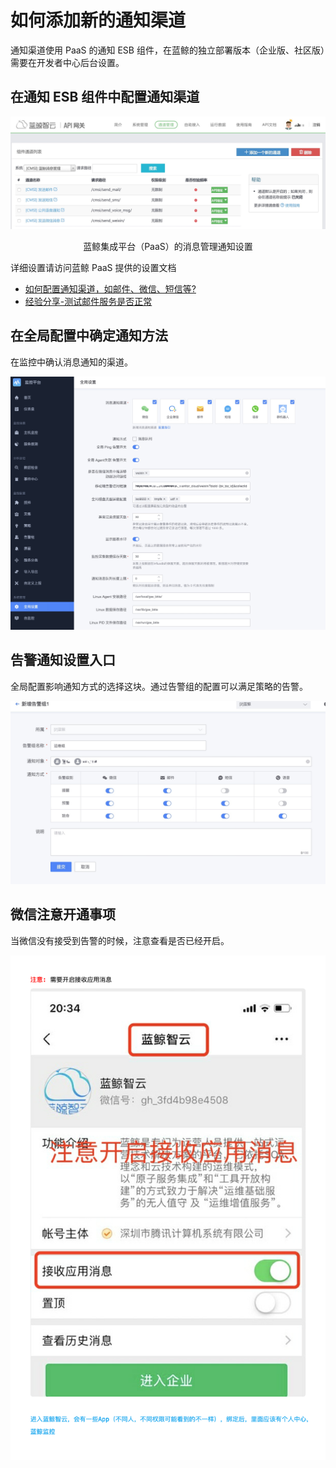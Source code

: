 # 如何添加新的通知渠道

通知渠道使用 PaaS 的通知 ESB 组件，在蓝鲸的独立部署版本（企业版、社区版）需要在开发者中心后台设置。

## 在通知 ESB 组件中配置通知渠道

![-w2020](../media/15366583245319.jpg)
<center>蓝鲸集成平台（PaaS）的消息管理通知设置</center>

详细设置请访问蓝鲸 PaaS 提供的设置文档

- [如何配置通知渠道，如邮件、微信、短信等?](../../../PaaS平台/产品白皮书/场景案例/noticeWay.md)
- [经验分享-测试邮件服务是否正常](http://bk.tencent.com/s-mart/community/question/95#/)

## 在全局配置中确定通知方法

在监控中确认消息通知的渠道。

![-w2020](media/16051505458005.jpg)


## 告警通知设置入口

全局配置影响通知方式的选择这块。通过告警组的配置可以满足策略的告警。

![-w2020](media/15773279204886.jpg)

## 微信注意开通事项

当微信没有接受到告警的时候，注意查看是否已经开启。

![WeChatWorkScreenshot](media/WeChatWorkScreenshot_dfed1d6a-63d0-48bd-8dc4-f9d59d677cb4.png)


